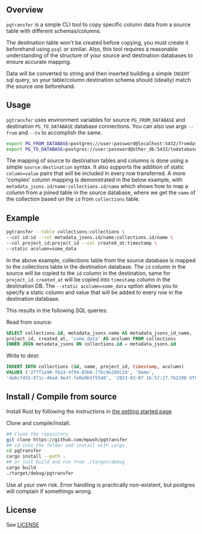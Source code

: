 ## Overview

`pgtransfer` is a simple CLI tool to copy specific column data from a source table with different schemas/columns.

The destination table won't be created before copying, you must create it beforehand using `psql` or similar. Also, this tool requires a reasonable understanding of the structure of your source and destination databases to ensure accurate mapping.

Data will be converted to string and then inserted building a simple `INSERT` sql query, so your table/column destination schema should (ideally) match the source one beforehand.

## Usage

`pgtransfer` uses environment variables for source `PG_FROM_DATABASE` and destination `PG_TO_DATABASE` database connections.
You can also use args `--from` and `--to` to accomplish the same.

```bash
export PG_FROM_DATABASE=postgres://user:password@localhost:5432/fromdatabase
export PG_TO_DATABASE=postgres://user:password@other_db:5432/todatabase
```

The mapping of source to destination tables and columns is done using a simple `source:destination` syntax. It also supports the addition of static `column=value` pairs that will be included in every row transferred.
A more 'complex' column mapping is demonstrated in the below example, with `metadata_jsons.id/name:collections.id/name` which shows how to map a column from a joined table in the source database, where we get the `name` of the collection based on the `id` from `collections` table.

## Example

```bash
pgtransfer --table collections:collections \
--col id:id --col metadata_jsons.id/name:collections.id/name \
--col project_id:project_id --col created_at:timestamp \
--static acolumn=some_data
```

In the above example, collections table from the source database is mapped to the collections table in the destination database. The `id` column in the source will be copied to the `id` column in the destination, same for `project_id`. `created_at` will be copied into `timestamp` column in the destination DB.
The `--static acolumn=some_data` option allows you to specify a static column and value that will be added to every row in the destination database.

This results in the following SQL queries:

Read from source:

```sql
SELECT collections.id, metadata_jsons.name AS metadata_jsons_id_name,
project_id, created_at, 'some_data' AS acolumn FROM collections
INNER JOIN metadata_jsons ON collections.id = metadata_jsons.id
```

Write to dest:

```sql
INSERT INTO collections (id, name, project_id, timestamp, acolumn)
VALUES ('2f7f1a90-f6a3-4f94-83b6-77bc9e289c2d', 'Demo',
'da6cf455-971c-46a4-9ed7-fe0e9b5f5548', '2023-03-07 16:57:27.762190 UTC', 'some_data')
```

## Install / Compile from source

Install Rust by following the instructions in [the getting started page](https://www.rust-lang.org/learn/get-started)

Clone and compile/install.

```bash
## Clone the repository
git clone https://github.com/mpwsh/pgtransfer
## cd into the folder and install with cargo
cd pgtransfer
cargo install --path .
## or just build and run from ./target/debug
cargo build
./target/debug/pgtransfer
```

Use at your own risk. Error handling is practically non-existent, but postgres will complain if somethings wrong.

## License

See [LICENSE](LICENSE)
